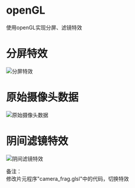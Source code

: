 # openGL
使用openGL实现分屏、滤镜特效  
# 分屏特效  
![分屏特效](https://upload-images.jianshu.io/upload_images/16892844-61ccdaeb2c9a5d0a.png?imageMogr2/auto-orient/strip|imageView2/2/w/720/format/webp)
# 原始摄像头数据  
![原始摄像头数据](https://upload-images.jianshu.io/upload_images/16892844-b854e4dd41805fd5.png?imageMogr2/auto-orient/strip|imageView2/2/w/652/format/webp)
# 阴间滤镜特效  
![阴间滤镜特效](https://upload-images.jianshu.io/upload_images/16892844-3ea1ffc69813acde.png?imageMogr2/auto-orient/strip|imageView2/2/w/648/format/webp)
  
备注：  
修改片元程序"camera_frag.glsl"中的代码，切换特效


